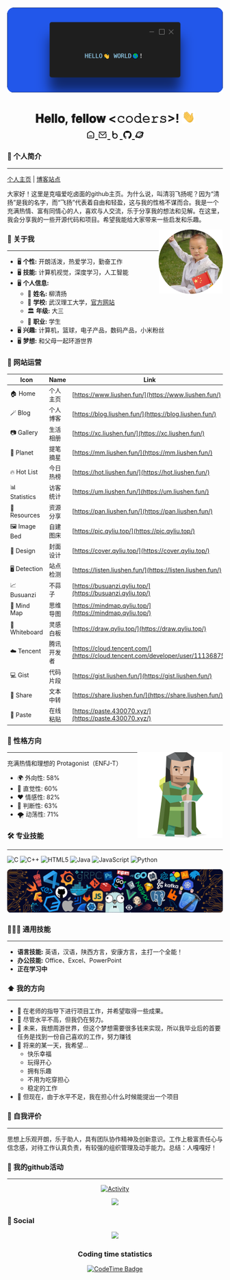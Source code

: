 [<img src="./static/hello.png">](https://kemiao.online)

<h1 align="center">𝐇𝐞𝐥𝐥𝐨, 𝐟𝐞𝐥𝐥𝐨𝐰 <𝚌𝚘𝚍𝚎𝚛𝚜></𝚌𝚘𝚍𝚎𝚛𝚜>! <img src="./static/image.gif" width="30px" alt=""><br>

<a href="https://kemiao.online/">
  <img align="center" alt="个人主页" width="22px" src="./static/icon/home.svg" />
</a>
  <a href="mailto:kemiaofx@163.com">
  <img align="center" alt="克喵的邮箱" width="22px" src="./static/icon/email.svg" />
</a>
<a href="https://blog-v3.kemeow.top">
  <img align="center" alt="个人博客" width="22px" src="./static/icon/blog.svg" />
</a>
<!-- <a href="https://xc.liushen.fun">
  <img align="center" alt="柳神的个人相册" width="22px" src="./static/icon/gallery.svg" />
</a> -->
<!-- <a href="https://gitee.com/willow-god">
  <img align="center" alt="gitee首页" width="22px" src="./static/icon/gitee.svg" />
</a> -->
<a href="https://www.github.com/Kemeow815">
  <img align="center" alt="github主页" width="22px" src="./static/icon/github.svg" />
</a>
<a href="https://mm.liushen.fun">
  <img align="center" src="./static/icon/memos.svg" alt="提笔摘星" width="22px">
</a>

### 👋 个人简介 
---
[个人主页](https://kemiao.online) | [博客站点](https://blog-v3.kemeow.top)

大家好！这里是克喵爱吃卤面的github主页。为什么说，叫清羽飞扬呢？因为“清扬”是我的名字，而“飞扬”代表着自由和轻盈，这与我的性格不谋而合。我是一个充满热情、富有同情心的人，喜欢与人交流，乐于分享我的想法和见解。在这里，我会分享我的一些开源代码和项目。希望我能给大家带来一些启发和乐趣。

<img align='right' src="./static/avatar.png" width="150" alt="person">

### :book: 关于我

---

- 🖥 **个性:** 开朗活泼，热爱学习，勤奋工作
- 🖥 **技能:** 计算机视觉，深度学习，人工智能
- 🖥 **个人信息:**
    - 🧑 **姓名:** 柳清扬
    - 🏫 **学校:** 武汉理工大学，[官方网站](https://www.whut.edu.cn/)
    - 🏛️ **年级:** 大三
    - 👷 **职业:** 学生
- 🖥 **兴趣:** 计算机，篮球，电子产品，数码产品，小米粉丝
- 🖥 **梦想:** 和父母一起环游世界

### 📲 网站运营

| Icon         | Name             | Link                                               |
|--------------|------------------|----------------------------------------------------|
| 🏠 Home      | 个人主页         | [https://www.liushen.fun/](https://www.liushen.fun/)  |
| 🪄 Blog      | 个人博客         | [https://blog.liushen.fun/](https://blog.liushen.fun/) |
| 📷 Gallery   | 生活相册         | [https://xc.liushen.fun/](https://xc.liushen.fun/) |
| 🚀 Planet    | 提笔摘星         | [https://mm.liushen.fun/](https://mm.liushen.fun/) |
| 🔥 Hot List  | 今日热榜         | [https://hot.liushen.fun/](https://hot.liushen.fun/) |
| 📊 Statistics| 访客统计         | [https://um.liushen.fun/](https://um.liushen.fun/) |
| 💾 Resources | 资源分享         | [https://pan.liushen.fun/](https://pan.liushen.fun/) |
| 🖼️ Image Bed | 自建图床         | [https://pic.qyliu.top/](https://pic.qyliu.top/) |
| 🎨 Design    | 封面设计         | [https://cover.qyliu.top/](https://cover.qyliu.top/) |
| 🖥️ Detection | 站点检测         | [https://listen.liushen.fun/](https://listen.liushen.fun/) |
| 📈 Busuanzi  | 不蒜子           | [https://busuanzi.qyliu.top/](https://busuanzi.qyliu.top/) |
| 🧠 Mind Map  | 思维导图         | [https://mindmap.qyliu.top/](https://mindmap.qyliu.top/) |
| 📝 Whiteboard| 灵感白板         | [https://draw.qyliu.top/](https://draw.qyliu.top/) |
| ☁️ Tencent   | 腾讯开发者    | [https://cloud.tencent.com/](https://cloud.tencent.com/developer/user/11136875) |
| 💻 Gist      | 代码片段         | [https://gist.liushen.fun/](https://gist.liushen.fun/) |
| 📝 Share     | 文本中转         | [https://share.liushen.fun/](https://share.liushen.fun/) |
| 💌 Paste     | 在线粘贴         | [https://paste.430070.xyz/](https://paste.430070.xyz/) |

### 🌟 性格方向 

<img src="./static/character.svg" align='right' height="200">

---
充满热情和理想的 Protagonist（ENFJ-T）  
- 🌍 外向性: 58%  
- 🔮 直觉性: 60%  
- ❤️ 情感性: 82%  
- 🧠 判断性: 63%  
- 🌪️ 动荡性: 71%

### 🛠️ 专业技能 

---

![C](https://img.shields.io/badge/-C-000000?style=flat&logo=c) ![C++](https://img.shields.io/badge/-C++-000000?style=flat&logo=c%2B%2B) ![HTML5](https://img.shields.io/badge/-HTML5-000000?style=flat&logo=html5) ![Java](https://img.shields.io/badge/-Java-000000?style=flat&logo=java) ![JavaScript](https://img.shields.io/badge/-JavaScript-000000?style=flat&logo=javascript) ![Python](https://img.shields.io/badge/-Python-000000?style=flat&logo=python)

[<img src="./static/icons.png" alt="点击进入个人站点">](https://www.liushen.fun)

### 👩🏻‍🏭 通用技能
---
- **语言技能:** 英语，汉语，陕西方言，安康方言，主打一个全能！
- **办公技能:** Office、Excel、PowerPoint
- **正在学习中**

### :arrow_up: 我的方向

---

- 🔨 在老师的指导下进行项目工作，并希望取得一些成果。
- 🔨 尽管水平不高，但我仍在努力。
- 🎯 未来，我想周游世界，但这个梦想需要很多钱来实现，所以我毕业后的首要任务是找到一份自己喜欢的工作，努力赚钱
- 🤞 将来的某一天，我希望...
	- 快乐幸福
	- 玩得开心
	- 拥有乐趣
	- 不用为吃穿担心
	- 稳定的工作
- 🤔 但现在，由于水平不足，我在担心什么时候能提出一个项目

### 📝 自我评价 
---
思想上乐观开朗，乐于助人，具有团队协作精神及创新意识。工作上极富责任心与信念感，对待工作认真负责，有较强的组织管理及动手能力。总结：人嘎嘎好！

### 🚀 我的github活动 
---
<p align="center">
  <a href="https://blog.liushen.fun">
    <img src="https://github-readme-activity-graph.vercel.app/graph?username=Kemeow815&theme=github-compact&custom_title=Activity&radius=30&height=250" alt="Activity">
  </a>
</p>

<p align="center">
  <a href="https://blog.qyliu.top">
    <img src="https://github-profile-trophy.vercel.app/?username=Kemeow815&theme=gruvbox&row=1&column=7&no-frame=true&no-bg=true" />
  </a>
</p>

### 🤝 Social
<!-- BiliBili数据 -->
<div align="center">
  <a href="https://space.bilibili.com/3546643173477234"><img src="https://stats.justsong.cn/api/bilibili/?id=3546643173477234"/></a>

### Coding time statistics
[![CodeTime Badge](https://img.shields.io/endpoint?style=social&color=222&url=https%3A%2F%2Fapi.codetime.dev%2Fshield%3Fid%3D32375%26project%3D%26in=0)](https://codetime.dev)
